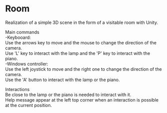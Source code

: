 # Room
Realization of a simple 3D scene in the form of a visitable room with Unity. 

Main commands  
-Keybooard:  
Use the arrows key to move and the mouse to change the direction of the camera.  
Use 'L' key to interact with the lamp and the 'P' key to interact with the piano.  
-Windows controller:  
Use the left joystick to move and the right one to change the direction of the camera.  
Use the 'A' button to interact with the lamp or the piano.  
  
Interactions  
Be close to the lamp or the piano is needed to interact with it.  
Help message appear at the left top corner when an interaction is possible at the current position.


